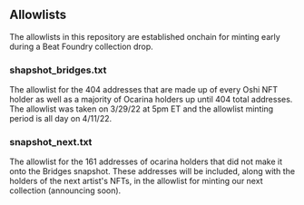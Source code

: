 ## Allowlists

The allowlists in this repository are established onchain for minting early during a Beat Foundry collection drop.

### shapshot_bridges.txt

The allowlist for the 404 addresses that are made up of every Oshi NFT holder as well as a majority of Ocarina holders up until 404 total
addresses. The allowlist was taken on 3/29/22 at 5pm ET and the allowlist minting period is all day on 4/11/22.

### snapshot_next.txt

The allowlist for the 161 addresses of ocarina holders that did not make it onto the Bridges snapshot. These addresses will be included, along with the holders of the next artist's NFTs, in the allowlist for minting our next collection (announcing soon).
